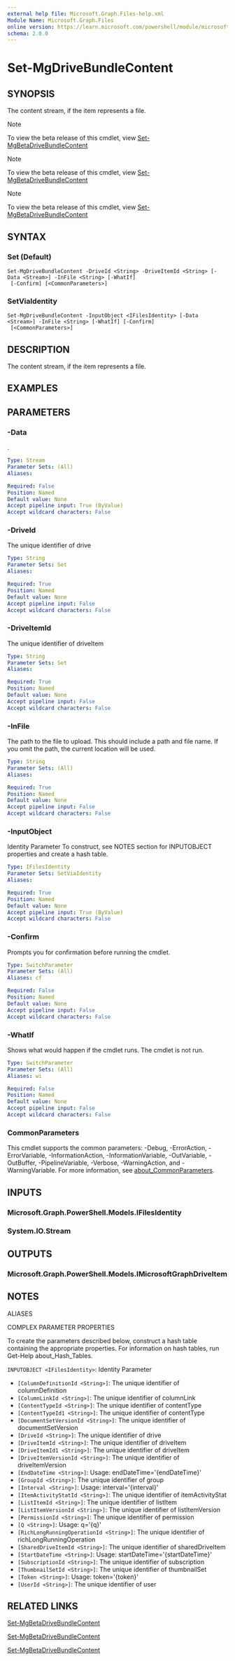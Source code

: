 ```yaml
---
external help file: Microsoft.Graph.Files-help.xml
Module Name: Microsoft.Graph.Files
online version: https://learn.microsoft.com/powershell/module/microsoft.graph.files/set-mgdrivebundlecontent
schema: 2.0.0
---
```


# Set-MgDriveBundleContent

## SYNOPSIS
The content stream, if the item represents a file.

> [!NOTE]
> To view the beta release of this cmdlet, view [Set-MgBetaDriveBundleContent](/powershell/module/Microsoft.Graph.Beta.Files/Set-MgBetaDriveBundleContent?view=graph-powershell-beta)

> [!NOTE]
> To view the beta release of this cmdlet, view [Set-MgBetaDriveBundleContent](/powershell/module/Microsoft.Graph.Beta.Files/Set-MgBetaDriveBundleContent?view=graph-powershell-beta)

> [!NOTE]
> To view the beta release of this cmdlet, view [Set-MgBetaDriveBundleContent](/powershell/module/Microsoft.Graph.Beta.Files/Set-MgBetaDriveBundleContent?view=graph-powershell-beta)

## SYNTAX

### Set (Default)
```
Set-MgDriveBundleContent -DriveId <String> -DriveItemId <String> [-Data <Stream>] -InFile <String> [-WhatIf]
 [-Confirm] [<CommonParameters>]
```

### SetViaIdentity
```
Set-MgDriveBundleContent -InputObject <IFilesIdentity> [-Data <Stream>] -InFile <String> [-WhatIf] [-Confirm]
 [<CommonParameters>]
```

## DESCRIPTION
The content stream, if the item represents a file.

## EXAMPLES

## PARAMETERS

### -Data
.

```yaml
Type: Stream
Parameter Sets: (All)
Aliases:

Required: False
Position: Named
Default value: None
Accept pipeline input: True (ByValue)
Accept wildcard characters: False
```

### -DriveId
The unique identifier of drive

```yaml
Type: String
Parameter Sets: Set
Aliases:

Required: True
Position: Named
Default value: None
Accept pipeline input: False
Accept wildcard characters: False
```

### -DriveItemId
The unique identifier of driveItem

```yaml
Type: String
Parameter Sets: Set
Aliases:

Required: True
Position: Named
Default value: None
Accept pipeline input: False
Accept wildcard characters: False
```

### -InFile
The path to the file to upload.
This should include a path and file name.
If you omit the path, the current location will be used.

```yaml
Type: String
Parameter Sets: (All)
Aliases:

Required: True
Position: Named
Default value: None
Accept pipeline input: False
Accept wildcard characters: False
```

### -InputObject
Identity Parameter
To construct, see NOTES section for INPUTOBJECT properties and create a hash table.

```yaml
Type: IFilesIdentity
Parameter Sets: SetViaIdentity
Aliases:

Required: True
Position: Named
Default value: None
Accept pipeline input: True (ByValue)
Accept wildcard characters: False
```

### -Confirm
Prompts you for confirmation before running the cmdlet.

```yaml
Type: SwitchParameter
Parameter Sets: (All)
Aliases: cf

Required: False
Position: Named
Default value: None
Accept pipeline input: False
Accept wildcard characters: False
```

### -WhatIf
Shows what would happen if the cmdlet runs.
The cmdlet is not run.

```yaml
Type: SwitchParameter
Parameter Sets: (All)
Aliases: wi

Required: False
Position: Named
Default value: None
Accept pipeline input: False
Accept wildcard characters: False
```

### CommonParameters
This cmdlet supports the common parameters: -Debug, -ErrorAction, -ErrorVariable, -InformationAction, -InformationVariable, -OutVariable, -OutBuffer, -PipelineVariable, -Verbose, -WarningAction, and -WarningVariable. For more information, see [about_CommonParameters](http://go.microsoft.com/fwlink/?LinkID=113216).

## INPUTS

### Microsoft.Graph.PowerShell.Models.IFilesIdentity
### System.IO.Stream
## OUTPUTS

### Microsoft.Graph.PowerShell.Models.IMicrosoftGraphDriveItem
## NOTES

ALIASES

COMPLEX PARAMETER PROPERTIES

To create the parameters described below, construct a hash table containing the appropriate properties. For information on hash tables, run Get-Help about_Hash_Tables.


`INPUTOBJECT <IFilesIdentity>`: Identity Parameter
  - `[ColumnDefinitionId <String>]`: The unique identifier of columnDefinition
  - `[ColumnLinkId <String>]`: The unique identifier of columnLink
  - `[ContentTypeId <String>]`: The unique identifier of contentType
  - `[ContentTypeId1 <String>]`: The unique identifier of contentType
  - `[DocumentSetVersionId <String>]`: The unique identifier of documentSetVersion
  - `[DriveId <String>]`: The unique identifier of drive
  - `[DriveItemId <String>]`: The unique identifier of driveItem
  - `[DriveItemId1 <String>]`: The unique identifier of driveItem
  - `[DriveItemVersionId <String>]`: The unique identifier of driveItemVersion
  - `[EndDateTime <String>]`: Usage: endDateTime='{endDateTime}'
  - `[GroupId <String>]`: The unique identifier of group
  - `[Interval <String>]`: Usage: interval='{interval}'
  - `[ItemActivityStatId <String>]`: The unique identifier of itemActivityStat
  - `[ListItemId <String>]`: The unique identifier of listItem
  - `[ListItemVersionId <String>]`: The unique identifier of listItemVersion
  - `[PermissionId <String>]`: The unique identifier of permission
  - `[Q <String>]`: Usage: q='{q}'
  - `[RichLongRunningOperationId <String>]`: The unique identifier of richLongRunningOperation
  - `[SharedDriveItemId <String>]`: The unique identifier of sharedDriveItem
  - `[StartDateTime <String>]`: Usage: startDateTime='{startDateTime}'
  - `[SubscriptionId <String>]`: The unique identifier of subscription
  - `[ThumbnailSetId <String>]`: The unique identifier of thumbnailSet
  - `[Token <String>]`: Usage: token='{token}'
  - `[UserId <String>]`: The unique identifier of user

## RELATED LINKS
[Set-MgBetaDriveBundleContent](/powershell/module/Microsoft.Graph.Beta.Files/Set-MgBetaDriveBundleContent?view=graph-powershell-beta)

[Set-MgBetaDriveBundleContent](/powershell/module/Microsoft.Graph.Beta.Files/Set-MgBetaDriveBundleContent?view=graph-powershell-beta)

[Set-MgBetaDriveBundleContent](/powershell/module/Microsoft.Graph.Beta.Files/Set-MgBetaDriveBundleContent?view=graph-powershell-beta)

